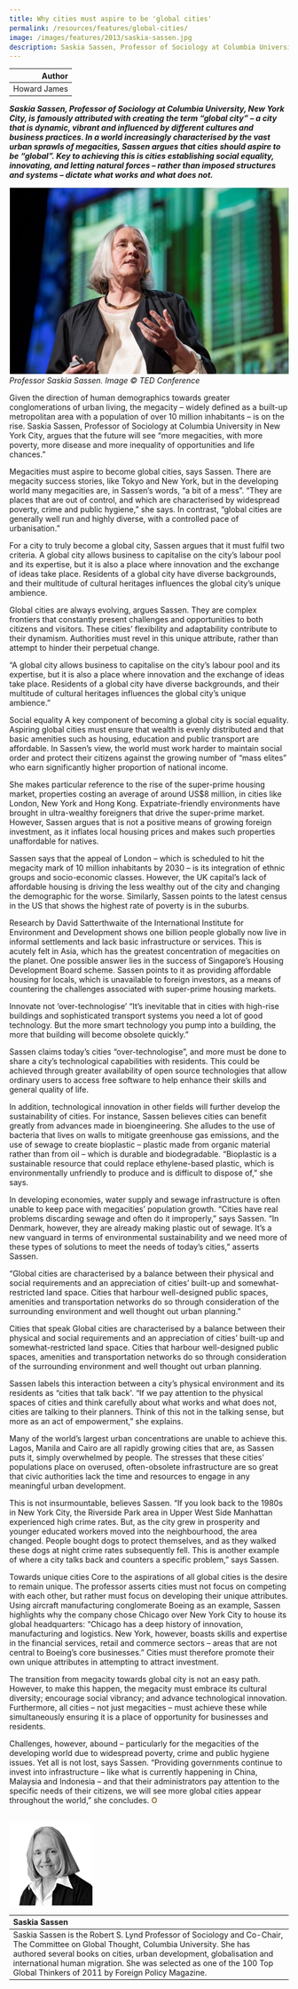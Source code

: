```yaml
---
title: Why cities must aspire to be 'global cities'
permalink: /resources/features/global-cities/
image: /images/features/2013/saskia-sassen.jpg
description: Saskia Sassen, Professor of Sociology at Columbia University, New York City, is famously attributed with creating the term “global city” – a city that is dynamic, vibrant and influenced by different cultures and business practices. In a world increasingly characterised by the vast urban sprawls of megacities, Sassen argues that cities should aspire to be “global”. Key to achieving this is cities establishing social equality, innovating, and letting natural forces – rather than imposed structures and systems – dictate what works and what does not.
---
```


| Author |
|---:|
| Howard James |

***Saskia Sassen, Professor of Sociology at Columbia University, New York City, is famously attributed with creating the term “global city” – a city that is dynamic, vibrant and influenced by different cultures and business practices. In a world increasingly characterised by the vast urban sprawls of megacities, Sassen argues that cities should aspire to be “global”. Key to achieving this is cities establishing social equality, innovating, and letting natural forces – rather than imposed structures and systems – dictate what works and what does not.***

![Saskia Sassen](/images/features/2013/saskia-sassen.jpg/)*Professor Saskia Sassen. Image © TED Conference*

Given the direction of human demographics towards greater conglomerations of urban living, the megacity – widely defined as a built-up metropolitan area with a population of over 10 million inhabitants – is on the rise. Saskia Sassen, Professor of Sociology at Columbia University in New York City, argues that the future will see “more megacities, with more poverty, more disease and more inequality of opportunities and life chances.”

Megacities must aspire to become global cities, says Sassen. There are megacity success stories, like Tokyo and New York, but in the developing world many megacities are, in Sassen’s words, “a bit of a mess”. “They are places that are out of control, and which are characterised by widespread poverty, crime and public hygiene,” she says. In contrast, “global cities are generally well run and highly diverse, with a controlled pace of urbanisation.”

For a city to truly become a global city, Sassen argues that it must fulfil two criteria. A global city allows business to capitalise on the city’s labour pool and its expertise, but it is also a place where innovation and the exchange of ideas take place. Residents of a global city have diverse backgrounds, and their multitude of cultural heritages influences the global city’s unique ambience.

Global cities are always evolving, argues Sassen. They are complex frontiers that constantly present challenges and opportunities to both citizens and visitors. These cities’ flexibility and adaptability contribute to their dynamism. Authorities must revel in this unique attribute, rather than attempt to hinder their perpetual change.

“A global city allows business to capitalise on the city’s labour pool and its expertise, but it is also a place where innovation and the exchange of ideas take place. Residents of a global city have diverse backgrounds, and their multitude of cultural heritages influences the global city’s unique ambience.”

Social equality
A key component of becoming a global city is social equality. Aspiring global cities must ensure that wealth is evenly distributed and that basic amenities such as housing, education and public transport are affordable. In Sassen’s view, the world must work harder to maintain social order and protect their citizens against the growing number of “mass elites” who earn significantly higher proportion of national income.

She makes particular reference to the rise of the super-prime housing market, properties costing an average of around US$8 million, in cities like London, New York and Hong Kong. Expatriate-friendly environments have brought in ultra-wealthy foreigners that drive the super-prime market. However, Sassen argues that is not a positive means of growing foreign investment, as it inflates local housing prices and makes such properties unaffordable for natives.

Sassen says that the appeal of London – which is scheduled to hit the megacity mark of 10 million inhabitants by 2030 – is its integration of ethnic groups and socio-economic classes. However, the UK capital’s lack of affordable housing is driving the less wealthy out of the city and changing the demographic for the worse. Similarly, Sassen points to the latest census in the US that shows the highest rate of poverty is in the suburbs.

Research by David Satterthwaite of the International Institute for Environment and Development shows one billion people globally now live in informal settlements and lack basic infrastructure or services. This is acutely felt in Asia, which has the greatest concentration of megacities on the planet. One possible answer lies in the success of Singapore’s Housing Development Board scheme. Sassen points to it as providing affordable housing for locals, which is unavailable to foreign investors, as a means of countering the challenges associated with super-prime housing markets.

Innovate not ‘over-technologise’
“It’s inevitable that in cities with high-rise buildings and sophisticated transport systems you need a lot of good technology. But the more smart technology you pump into a building, the more that building will become obsolete quickly.”

Sassen claims today’s cities “over-technologise”, and more must be done to share a city’s technological capabilities with residents. This could be achieved through greater availability of open source technologies that allow ordinary users to access free software to help enhance their skills and general quality of life.

In addition, technological innovation in other fields will further develop the sustainability of cities. For instance, Sassen believes cities can benefit greatly from advances made in bioengineering. She alludes to the use of bacteria that lives on walls to mitigate greenhouse gas emissions, and the use of sewage to create bioplastic – plastic made from organic material rather than from oil – which is durable and biodegradable. “Bioplastic is a sustainable resource that could replace ethylene-based plastic, which is environmentally unfriendly to produce and is difficult to dispose of,” she says.

In developing economies, water supply and sewage infrastructure is often unable to keep pace with megacities’ population growth. “Cities have real problems discarding sewage and often do it improperly,” says Sassen. “In Denmark, however, they are already making plastic out of sewage. It’s a new vanguard in terms of environmental sustainability and we need more of these types of solutions to meet the needs of today’s cities,” asserts Sassen.

“Global cities are characterised by a balance between their physical and social requirements and an appreciation of cities’ built-up and somewhat-restricted land space. Cities that harbour well-designed public spaces, amenities and transportation networks do so through consideration of the surrounding environment and well thought out urban planning.”

Cities that speak
Global cities are characterised by a balance between their physical and social requirements and an appreciation of cities’ built-up and somewhat-restricted land space. Cities that harbour well-designed public spaces, amenities and transportation networks do so through consideration of the surrounding environment and well thought out urban planning.

Sassen labels this interaction between a city’s physical environment and its residents as “cities that talk back'. “If we pay attention to the physical spaces of cities and think carefully about what works and what does not, cities are talking to their planners. Think of this not in the talking sense, but more as an act of empowerment,” she explains.

Many of the world’s largest urban concentrations are unable to achieve this. Lagos, Manila and Cairo are all rapidly growing cities that are, as Sassen puts it, simply overwhelmed by people. The stresses that these cities’ populations place on overused, often-obsolete infrastructure are so great that civic authorities lack the time and resources to engage in any meaningful urban development.

This is not insurmountable, believes Sassen. “If you look back to the 1980s in New York City, the Riverside Park area in Upper West Side Manhattan experienced high crime rates. But, as the city grew in prosperity and younger educated workers moved into the neighbourhood, the area changed. People bought dogs to protect themselves, and as they walked these dogs at night crime rates subsequently fell. This is another example of where a city talks back and counters a specific problem,” says Sassen.

Towards unique cities
Core to the aspirations of all global cities is the desire to remain unique. The professor asserts cities must not focus on competing with each other, but rather must focus on developing their unique attributes. Using aircraft manufacturing conglomerate Boeing as an example, Sassen highlights why the company chose Chicago over New York City to house its global headquarters: “Chicago has a deep history of innovation, manufacturing and logistics. New York, however, boasts skills and expertise in the financial services, retail and commerce sectors – areas that are not central to Boeing’s core businesses.” Cities must therefore promote their own unique attributes in attempting to attract investment.

The transition from megacity towards global city is not an easy path. However, to make this happen, the megacity must embrace its cultural diversity; encourage social vibrancy; and advance technological innovation. Furthermore, all cities – not just megacities – must achieve these while simultaneously ensuring it is a place of opportunity for businesses and residents.

Challenges, however, abound – particularly for the megacities of the developing world due to widespread poverty, crime and public hygiene issues. Yet all is not lost, says Sassen. “Providing governments continue to invest into infrastructure – like what is currently happening in China, Malaysia and Indonesia – and that their administrators pay attention to the specific needs of their citizens, we will see more global cities appear throughout the world,” she concludes. **<font color="#967942">O</font>**

<br>

<div style="width:150px"><img src="/images/features/2013/saskia-sassen2.png" alt="Saskia Sassen" /></div>

| **Saskia Sassen** |
|:---|
| Saskia Sassen is the Robert S. Lynd Professor of Sociology and Co-Chair, The Committee on Global Thought, Columbia University. She has authored several books on cities, urban development, globalisation and international human migration. She was selected as one of the 100 Top Global Thinkers of 2011 by Foreign Policy Magazine. |

